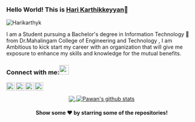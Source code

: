 ### Hello World! This is [Hari Karthikkeyyan](https://vigilant-keller-c956bf.netlify.app/)👋 

<p align="left"> <img src="https://komarev.com/ghpvc/?username=Harikarthyk" alt="Harikarthyk" /> </p>

I am a Student pursuing a Bachelor's degree in Information Technology 🎒 from Dr.Mahalingam College of Engineering and Technology , I am Ambitious to kick start my career with an organization that will give me exposure to enhance my skills and knowledge for the mutual benefits.

### Connect with me:<img src="https://camo.githubusercontent.com/e8e7b06ecf583bc040eb60e44eb5b8e0ecc5421320a92929ce21522dbc34c891/68747470733a2f2f6d656469612e67697068792e636f6d2f6d656469612f6876524a434c467a6361737252346961377a2f67697068792e676966" width="25px" data-canonical-src="https://media.giphy.com/media/hvRJCLFzcasrR4ia7z/giphy.gif" style="max-width:100%;"/>

<a href="https://www.linkedin.com/in/harikarthyk/">
  <img align="left" alt="Linkdein" width="22px" src="https://cdn.jsdelivr.net/npm/simple-icons@v3/icons/linkedin.svg" />
</a>
<a href="https://github.com/harikarthyk">
  <img align="left" alt="Github" width="22px" src="https://cdn.jsdelivr.net/npm/simple-icons@v3/icons/github.svg" />
</a>

<a href="https://github.com/Harikarthyk">
  <img align="left" alt="Instagram" width="22px" src="https://cdn.jsdelivr.net/npm/simple-icons@v3/icons/instagram.svg" />
</a> 
<a href="https://www.facebook.com/hari.karthyk/">
  <img align="left" alt="Facebook" width="22px" src="https://cdn.jsdelivr.net/npm/simple-icons@v3/icons/facebook.svg" />
</a>
<br>
<br>

<center>
<a href="https://github.com/Harikarthyk">
  <img align="center" src="https://github-readme-stats.vercel.app/api/top-langs/?username=harikarthyk&theme=light&hide_langs_below=1" />
</a>
<a href="https://github.com/Harikarthyk">
 <img align="center" src="https://github-readme-stats.vercel.app/api?username=Harikarthyk&show_icons=true&theme=light&line_height=27" alt="Pawan's github stats"/>
</a>
</center>

<p align="center">
 <h4 align="center">Show some ❤️ by starring some of the repositories!</h4>
</p>
